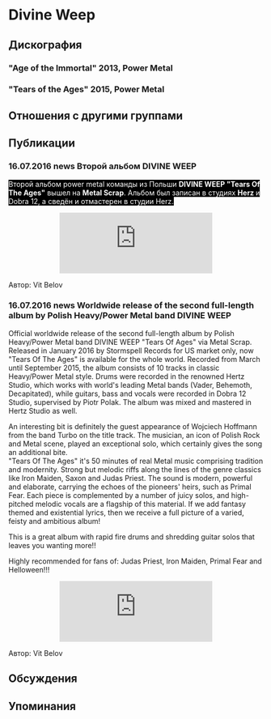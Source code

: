 # Divine Weep



## Дискография

### "Age of the Immortal" 2013, Power Metal



### "Tears of the Ages" 2015, Power Metal




## Отношения с другими группами


## Публикации

### 16.07.2016 news Второй альбом DIVINE WEEP

<p><font color="#ffffff" style="background-color: rgb(0, 0, 0);">Второй альбом power metal команды из Польши <strong>DIVINE WEEP "Tears Of The Ages"</strong> вышел на <strong>Metal Scrap</strong>. Альбом был записан в студиях <strong>Herz </strong>и Dobra 12, а сведён и отмастерен в студии Herz.</font></p><p><center><iframe src="https://bandcamp.com/EmbeddedPlayer/album=1500754820/size=large/bgcol=ffffff/linkcol=0687f5/tracklist=false/artwork=small/transparent=true/" style="border: 0px currentColor; width: 60%; height: 120px;" seamless="">&amp;lt;a href="http://metalscraprecords.bandcamp.com/album/divine-weep-tears-of-the-ages"&amp;gt;DIVINE WEEP &amp;amp;quot;Tears Of The Ages&amp;amp;quot; by Metal Scrap Records&amp;lt;/a&amp;gt;</iframe><p></p></center>
Автор: Vit Belov

### 16.07.2016 news Worldwide release of the second full-length album by Polish Heavy&#x2F;Power Metal band DIVINE WEEP 

<p>Official worldwide release of the second full-length album by Polish Heavy/Power Metal band DIVINE WEEP "Tears Of Ages" via Metal Scrap. Released in January 2016 by Stormspell Records for US market only, now "Tears Of The Ages" is available for the whole world. Recorded from March until September 2015, the album consists of 10 tracks in classic Heavy/Power Metal style. Drums were recorded in the renowned Hertz Studio, which works with world's leading Metal bands (Vader, Behemoth, Decapitated), while guitars, bass and vocals were recorded in Dobra 12 Studio, supervised by Piotr Polak. The album was mixed and mastered in Hertz Studio as well.</p><p>An interesting bit is definitely the guest appearance of Wojciech Hoffmann from the band Turbo on the title track. The musician, an icon of Polish Rock and Metal scene, played an exceptional solo, which certainly gives the song an additional bite.<br>"Tears Of The Ages" it's 50 minutes of real Metal music comprising tradition and modernity. Strong but melodic riffs along the lines of the genre classics like Iron Maiden, Saxon and Judas Priest. The sound is modern, powerful and elaborate, carrying the echoes of the pioneers' heirs, such as Primal Fear. Each piece is complemented by a number of juicy solos, and high-pitched melodic vocals are a flagship of this material. If we add fantasy themed and existential lyrics, then we receive a full picture of a varied, feisty and ambitious album!</p><p>This is a great album with rapid fire drums and shredding guitar solos that leaves you wanting more!!</p><p>Highly recommended for fans of: Judas Priest, Iron Maiden, Primal Fear and Helloween!!!</p><p><center><iframe src="https://bandcamp.com/EmbeddedPlayer/album=1500754820/size=large/bgcol=ffffff/linkcol=0687f5/tracklist=false/artwork=small/transparent=true/" style="border: 0px currentColor; width: 60%; height: 120px;" seamless="">&amp;amp;lt;a href="http://metalscraprecords.bandcamp.com/album/divine-weep-tears-of-the-ages"&amp;amp;gt;DIVINE WEEP &amp;amp;amp;quot;Tears Of The Ages&amp;amp;amp;quot; by Metal Scrap Records&amp;amp;lt;/a&amp;amp;gt;</iframe><p></p></center>
Автор: Vit Belov


## Обсуждения


## Упоминания

